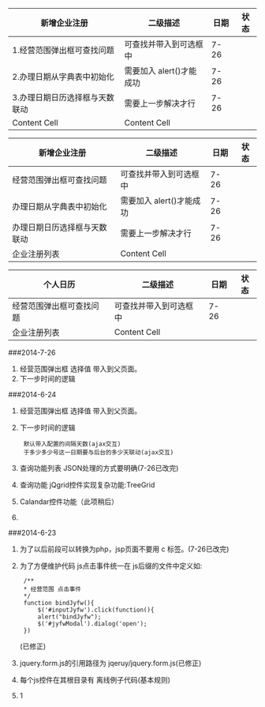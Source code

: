 新增企业注册  	 	  	 | 二级描述 			|日期 | 状态
------------------------| ---------------------|----|-----
1.经营范围弹出框可查找问题 | 可查找并带入到可选框中  	|7-26|
2.办理日期从字典表中初始化 | 需要加入 alert()才能成功	|7-26|
3.办理日期日历选择框与天数联动 | 需要上一步解决才行	|7-26|
Content Cell  			| Content Cell  		|    |


新增企业注册  	 	  	 | 二级描述 				|日期 | 状态
------------------------| -----------------------|----|-----
经营范围弹出框可查找问题 | 可查找并带入到可选框中  	|7-26|
办理日期从字典表中初始化 | 需要加入 alert()才能成功	|7-26|
办理日期日历选择框与天数联动 | 需要上一步解决才行		|7-26|
企业注册列表 		     | Content Cell  			|    |



个人日历      	 	  | 二级描述 				|日期 | 状态
------------------------| -----------------------|----|-----
经营范围弹出框可查找问题  | 可查找并带入到可选框中  	|7-26|
企业注册列表 		      | Content Cell  			|    |

###2014-7-26
1. 经营范围弹出框 选择值 带入到父页面。
2. 下一步时间的逻辑

###2014-6-24
1. 经营范围弹出框 选择值 带入到父页面。
2. 下一步时间的逻辑

		默认带入配置的间隔天数(ajax交互)
		于多少多少号这一日期要与后台的多少天联动(ajax交互)
			
3. 查询功能列表 JSON处理的方式要明确(7-26已改完)
4. 查询功能 jQgrid控件实现复杂功能:TreeGrid
5. Calandar控件功能（此项稍后）
6. 
	




###2014-6-23
1. 为了以后前段可以转换为php，jsp页面不要用 c 标签。(7-26已改完)
2. 为了方便维护代码 js点击事件统一在 js后缀的文件中定义如:
	
		/**
 		* 经营范围 点击事件
 		*/
		function bindJyfw(){
    		$('#inputJyfw').click(function(){
        	alert("bindJyfw");
        	$('#jyfwModal').dialog('open');
    	})
   (已修正)
3. jquery.form.js的引用路径为 jqeruy/jquery.form.js(已修正)
4. 每个js控件在其根目录有 离线例子代码(基本规则)
5. 1



